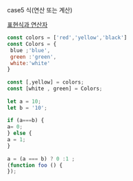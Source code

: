 case5
식(연산 또는 계산)

<a href="https://developer.mozilla.org/ko/docs/Web/JavaScript/Guide/Expressions_and_Operators">표현식과 연산자 </a>
         
```js
const colors = ['red','yellow','black']
const Colors = {
 blue ;'blue',
 green :'green',
 white:'white' 
}
         
const [,yellow] = colors;
const [white , green] = Colors;
         
let a = 10;
let b = '10';
         
if (a===b) {
a= 0;
} else {
a = 1;
}
         
a = (a === b) ? 0 :1 ;
(function foo () {       
});
         
```
